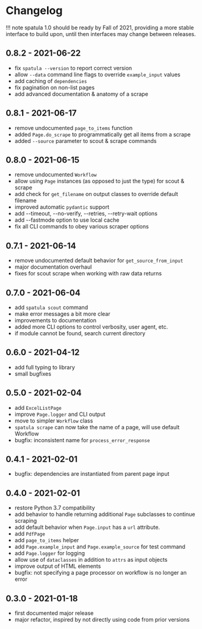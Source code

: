 # Changelog

!!! note
    spatula 1.0 should be ready by Fall of 2021, providing a more stable interface to build upon, until then interfaces may change between releases.

## 0.8.2 - 2021-06-22

- fix `spatula --version` to report correct version
- allow `--data` command line flags to override `example_input` values
- add caching of `dependencies`
- fix pagination on non-list pages
- add advanced documentation & anatomy of a scrape

## 0.8.1 - 2021-06-17

- remove undocumented `page_to_items` function
- added `Page.do_scrape` to programmatically get all items from a scrape
- added `--source` parameter to scout & scrape commands

## 0.8.0 - 2021-06-15

- remove undocumented `Workflow`
- allow using `Page` instances (as opposed to just the type) for scout & scrape
- add check for `get_filename` on output classes to override default filename
- improved automatic `pydantic` support
- add --timeout, --no-verify, --retries, --retry-wait options
- add --fastmode option to use local cache
- fix all CLI commands to obey various scraper options

## 0.7.1 - 2021-06-14

- remove undocumented default behavior for `get_source_from_input`
- major documentation overhaul
- fixes for scout scrape when working with raw data returns

## 0.7.0 - 2021-06-04

-   add `spatula scout` command
-   make error messages a bit more clear
-   improvements to documentation
-   added more CLI options to control verbosity, user agent, etc.
-   if module cannot be found, search current directory

## 0.6.0 - 2021-04-12

-   add full typing to library
-   small bugfixes

## 0.5.0 - 2021-02-04

-   add `ExcelListPage`
-   improve `Page.logger` and CLI output
-   move to simpler `Workflow` class
-   `spatula scrape` can now take the name of a page, will use default
    Workflow
-   bugfix: inconsistent name for `process_error_response`

## 0.4.1 - 2021-02-01

-   bugfix: dependencies are instantiated from parent page input

## 0.4.0 - 2021-02-01

-   restore Python 3.7 compatibility
-   add behavior to handle returning additional `Page` subclasses to
    continue scraping
-   add default behavior when `Page.input` has a `url` attribute.
-   add `PdfPage`
-   add `page_to_items` helper
-   add `Page.example_input` and `Page.example_source` for test command
-   add `Page.logger` for logging
-   allow use of `dataclasses` in addition to `attrs` as input objects
-   improve output of HTML elements
-   bugfix: not specifying a page processor on workflow is no longer an
    error

## 0.3.0 - 2021-01-18

-   first documented major release
-   major refactor, inspired by not directly using code from prior
    versions

